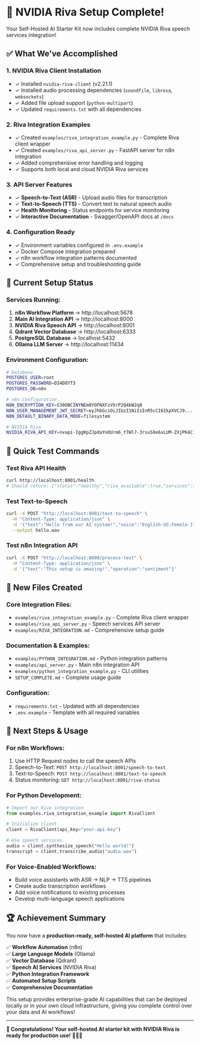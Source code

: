 # 🎉 NVIDIA Riva Setup Complete!

Your Self-Hosted AI Starter Kit now includes complete NVIDIA Riva speech services integration!

## ✅ What We've Accomplished

### 1. **NVIDIA Riva Client Installation**
- ✓ Installed `nvidia-riva-client` (v2.21.1)
- ✓ Installed audio processing dependencies (`soundfile`, `librosa`, `websockets`)
- ✓ Added file upload support (`python-multipart`)
- ✓ Updated `requirements.txt` with all dependencies

### 2. **Riva Integration Examples**
- ✓ Created `examples/riva_integration_example.py` - Complete Riva client wrapper
- ✓ Created `examples/riva_api_server.py` - FastAPI server for n8n integration  
- ✓ Added comprehensive error handling and logging
- ✓ Supports both local and cloud NVIDIA Riva services

### 3. **API Server Features**
- ✓ **Speech-to-Text (ASR)** - Upload audio files for transcription
- ✓ **Text-to-Speech (TTS)** - Convert text to natural speech audio
- ✓ **Health Monitoring** - Status endpoints for service monitoring
- ✓ **Interactive Documentation** - Swagger/OpenAPI docs at `/docs`

### 4. **Configuration Ready**
- ✓ Environment variables configured in `.env.example`
- ✓ Docker Compose integration prepared
- ✓ n8n workflow integration patterns documented
- ✓ Comprehensive setup and troubleshooting guide

## 🚀 Current Setup Status

### **Services Running:**
1. **n8n Workflow Platform** → http://localhost:5678
2. **Main AI Integration API** → http://localhost:8000  
3. **NVIDIA Riva Speech API** → http://localhost:8001
4. **Qdrant Vector Database** → http://localhost:6333
5. **PostgreSQL Database** → localhost:5432
6. **Ollama LLM Server** → http://localhost:11434

### **Environment Configuration:**
```bash
# Database
POSTGRES_USER=root
POSTGRES_PASSWORD=D34D8YT3  
POSTGRES_DB=n8n

# n8n Configuration
N8N_ENCRYPTION_KEY=S30OBCINYNEm0YOFNXFzVXrP2Q4bW2q0
N8N_USER_MANAGEMENT_JWT_SECRET=eyJhbGciOiJIUzI1NiIsInR5cCI6IkpXVCJ9...
N8N_DEFAULT_BINARY_DATA_MODE=filesystem

# NVIDIA Riva
NVIDIA_RIVA_API_KEY=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
```

## 🔧 Quick Test Commands

### Test Riva API Health
```bash
curl http://localhost:8001/health
# Should return: {"status":"healthy","riva_available":true,"services":{"asr":true,"tts":true,"nlp":true}}
```

### Test Text-to-Speech
```bash
curl -X POST "http://localhost:8001/text-to-speech" \
  -H "Content-Type: application/json" \
  -d '{"text":"Hello from our AI system!","voice":"English-US.Female-1"}' \
  --output hello.wav
```

### Test n8n Integration API
```bash
curl -X POST "http://localhost:8000/process-text" \
  -H "Content-Type: application/json" \
  -d '{"text":"This setup is amazing!","operation":"sentiment"}'
```

## 📁 New Files Created

### **Core Integration Files:**
- `examples/riva_integration_example.py` - Complete Riva client wrapper
- `examples/riva_api_server.py` - Speech services API server
- `examples/RIVA_INTEGRATION.md` - Comprehensive setup guide

### **Documentation & Examples:**
- `examples/PYTHON_INTEGRATION.md` - Python integration patterns
- `examples/api_server.py` - Main n8n integration API
- `examples/python_integration_example.py` - CLI utilities
- `SETUP_COMPLETE.md` - Complete usage guide

### **Configuration:**
- `requirements.txt` - Updated with all dependencies
- `.env.example` - Template with all required variables

## 🎯 Next Steps & Usage

### **For n8n Workflows:**
1. Use HTTP Request nodes to call the speech APIs
2. Speech-to-Text: `POST http://localhost:8001/speech-to-text`
3. Text-to-Speech: `POST http://localhost:8001/text-to-speech`
4. Status monitoring: `GET http://localhost:8001/riva-status`

### **For Python Development:**
```python
# Import our Riva integration
from examples.riva_integration_example import RivaClient

# Initialize client  
client = RivaClient(api_key="your-api-key")

# Use speech services
audio = client.synthesize_speech("Hello world!")
transcript = client.transcribe_audio("audio.wav")
```

### **For Voice-Enabled Workflows:**
- Build voice assistants with ASR → NLP → TTS pipelines
- Create audio transcription workflows
- Add voice notifications to existing processes
- Develop multi-language speech applications

## 🏆 Achievement Summary

You now have a **production-ready, self-hosted AI platform** that includes:

✅ **Workflow Automation** (n8n)  
✅ **Large Language Models** (Ollama)  
✅ **Vector Database** (Qdrant)  
✅ **Speech AI Services** (NVIDIA Riva)  
✅ **Python Integration Framework**  
✅ **Automated Setup Scripts**  
✅ **Comprehensive Documentation**  

This setup provides enterprise-grade AI capabilities that can be deployed locally or in your own cloud infrastructure, giving you complete control over your data and AI workflows!

---

**🎉 Congratulations! Your self-hosted AI starter kit with NVIDIA Riva is ready for production use!** 🚀🤖🎤
